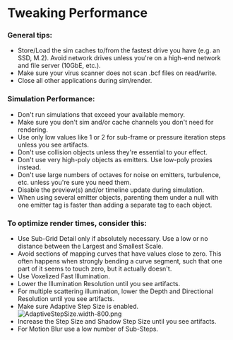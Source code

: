 # Tweaking Performance

### General tips:

* Store/Load the sim caches to/from the fastest drive you have (e.g. an SSD, M.2). Avoid network drives unless you're on a high-end network and file server (10GbE, etc.).
* Make sure your virus scanner does not scan .bcf files on read/write.
* Close all other applications during sim/render.

### Simulation Performance:

* Don't run simulations that exceed your available memory.
* Make sure you don't sim and/or cache channels you don't need for rendering.
* Use only low values like 1 or 2 for sub-frame or pressure iteration steps unless you see artifacts.
* Don't use collision objects unless they're essential to your effect.
* Don't use very high-poly objects as emitters. Use low-poly proxies instead.
* Don't use large numbers of octaves for noise on emitters, turbulence, etc. unless you're sure you need them.
* Disable the preview(s) and/or timeline update during simulation.
* When using several emitter objects, parenting them under a null with one emitter tag is faster than adding a separate tag to each object.

### To optimize render times, consider this:

* Use Sub-Grid Detail only if absolutely necessary. Use a low or no distance between the Largest and Smallest Scale.
* Avoid sections of mapping curves that have values close to zero. This often happens when strongly bending a curve segment, such that one part of it seems to touch zero, but it actually doesn't.
* Use Voxelized Fast Illumination.
* Lower the Illumination Resolution until you see artifacts.
* For multiple scattering illumination, lower the Depth and Directional Resolution until you see artifacts.
* Make sure Adaptive Step Size is enabled.
![AdaptiveStepSize.width-800.png](AdaptiveStepSize.png)
* Increase the Step Size and Shadow Step Size until you see artifacts.
* For Motion Blur use a low number of Sub-Steps.
